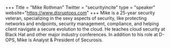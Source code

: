 +++
Title = "Mike Rothman"
Twitter = "securityincite"
type = "speaker"
website="https://www.disruptops.com"
+++
Mike is a 25-year security veteran, specializing in the sexy aspects of security, like protecting networks and endpoints, security management, compliance, and helping client navigate a secure evolution to the cloud. He teaches cloud security at Black Hat and other major industry conferences. In addition to his role at D-OPS, Mike is Analyst & President of Securosis.

